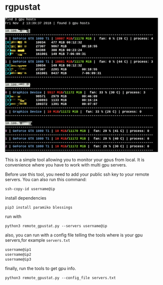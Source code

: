 # rgpustat

![img](imgs/img1.png)

This is a simple tool allowing you to monitor your gpus from local.
It is convenience where you have to work with multi gpu servers.

Before use this tool, you need to add your public ssh key to your remote servers.
You can also run this command:

```
ssh-copy-id username@ip
```

install dependencies

```
pip3 install paramiko blessings
```

run with

```
python3 remote_gpustat.py --servers username@ip
```

also, you can run with a config file telling the tools where is your gpu servers,for example `servers.txt`

```
username@ip1
username@ip2
username@ip3
```

finally, run the tools to get gpu info.

```
python3 remote_gpustat.py --config_file servers.txt 
```


